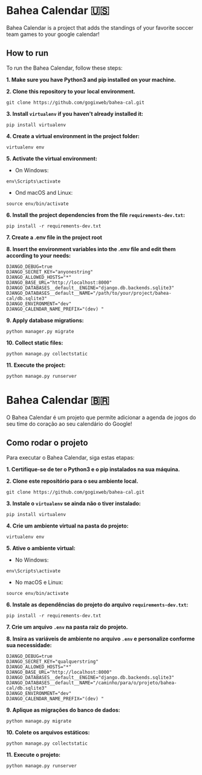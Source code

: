 # Bahea Calendar 🇺🇸

Bahea Calendar is a project that adds the standings of your favorite soccer team games to your google calendar!

## How to run

To run the Bahea Calendar, follow these steps:

**1. Make sure you have Python3 and pip installed on your machine.**

**2. Clone this repository to your local environment.**

```
git clone https://github.com/gogixweb/bahea-cal.git
```

**3. Install `virtualenv` if you haven't already installed it:**

```
pip install virtualenv
```

**4. Create a virtual environment in the project folder:**

```
virtualenv env
```

**5. Activate the virtual environment:**

- On Windows:

```
env\Scripts\activate
```

- Ond macOS and Linux:

```
source env/bin/activate
```

**6. Install the project dependencies from the file `requirements-dev.txt`:**

```
pip install -r requirements-dev.txt
```

**7. Create a .env file in the project root**

**8. Insert the environment variables into the .env file and edit them according to your needs:**

```
DJANGO_DEBUG=true
DJANGO_SECRET_KEY="anyonestring"
DJANGO_ALLOWED_HOSTS="*"
DJANGO_BASE_URL="http://localhost:8000"
DJANGO_DATABASES__default__ENGINE="django.db.backends.sqlite3"
DJANGO_DATABASES__default__NAME="/path/to/your/project/bahea-cal/db.sqlite3"
DJANGO_ENVIRONMENT="dev"
DJANGO_CALENDAR_NAME_PREFIX="(dev) "
```

**9. Apply database migrations:**

```
python manager.py migrate
```

**10. Collect static files:**

```
python manage.py collectstatic
```

**11. Execute the project:**

```
python manage.py runserver
```

# Bahea Calendar 🇧🇷

O Bahea Calendar é um projeto que permite adicionar a agenda de jogos do seu time do coração ao seu calendário do Google!

## Como rodar o projeto

Para executar o Bahea Calendar, siga estas etapas:

**1. Certifique-se de ter o Python3 e o pip instalados na sua máquina.**

**2. Clone este repositório para o seu ambiente local.**

```
git clone https://github.com/gogixweb/bahea-cal.git
```

**3. Instale o `virtualenv` se ainda não o tiver instalado:**

```
pip install virtualenv
```

**4. Crie um ambiente virtual na pasta do projeto:**

```
virtualenv env
```

**5. Ative o ambiente virtual:**

- No Windows:

```
env\Scripts\activate
```

- No macOS e Linux:

```
source env/bin/activate
```

**6. Instale as dependências do projeto do arquivo `requirements-dev.txt`:**

```
pip install -r requirements-dev.txt
```

**7. Crie um arquivo `.env` na pasta raiz do projeto.**

**8. Insira as variáveis de ambiente no arquivo `.env` e personalize conforme sua necessidade:**

```
DJANGO_DEBUG=true
DJANGO_SECRET_KEY="qualquerstring"
DJANGO_ALLOWED_HOSTS="*"
DJANGO_BASE_URL="http://localhost:8000"
DJANGO_DATABASES__default__ENGINE="django.db.backends.sqlite3"
DJANGO_DATABASES__default__NAME="/caminho/para/o/projeto/bahea-cal/db.sqlite3"
DJANGO_ENVIRONMENT="dev"
DJANGO_CALENDAR_NAME_PREFIX="(dev) "
```

**9. Aplique as migrações do banco de dados:**

```
python manage.py migrate
```

**10. Colete os arquivos estáticos:**

```
python manage.py collectstatic
```

**11. Execute o projeto:**

```
python manage.py runserver
```
